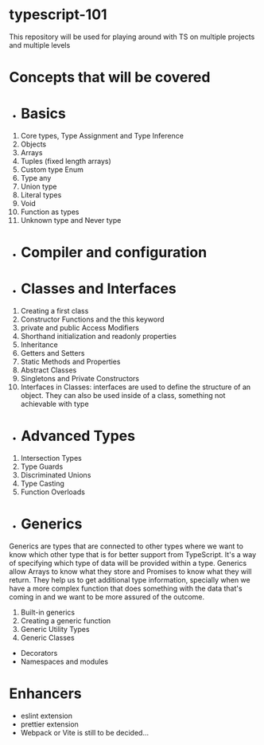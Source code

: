 # typescript-101
This repository will be used for playing around with TS on multiple projects and multiple levels

# Concepts that will be covered
* # Basics
1) Core types, Type Assignment and Type Inference
2) Objects
3) Arrays
4) Tuples (fixed length arrays)
5) Custom type Enum
6) Type any
7) Union type
8) Literal types
9) Void
10) Function as types
11) Unknown type and Never type
* # Compiler and configuration
* # Classes and Interfaces
1) Creating a first class
2) Constructor Functions and the this keyword
3) private and public Access Modifiers
4) Shorthand initialization and readonly properties
5) Inheritance
6) Getters and Setters
7) Static Methods and Properties
8) Abstract Classes
9) Singletons and Private Constructors
10) Interfaces in Classes: interfaces are used to define the structure of an object. They can also be used inside of a class, something not achievable with type
* # Advanced Types
1) Intersection Types
2) Type Guards
3) Discriminated Unions
4) Type Casting
5) Function Overloads
* # Generics
Generics are types that are connected to other types where we want to know which other type that is for better support from TypeScript. It's a way of specifying which type of data will be provided within a type. Generics allow Arrays to know what they store and Promises to know what they will return. They help us to get additional type information, specially when we have a more complex function that does something with the data that's coming in and we want to be more assured of the outcome. 
1) Built-in generics
2) Creating a generic function
3) Generic Utility Types
4) Generic Classes
* Decorators
* Namespaces and modules

# Enhancers
* eslint extension
* prettier extension
* Webpack or Vite is still to be decided...
